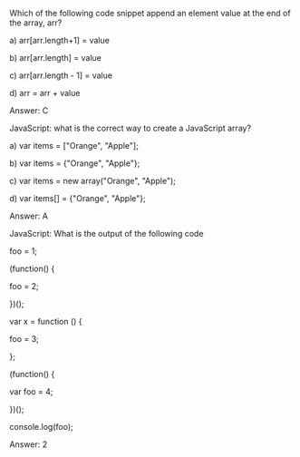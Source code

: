 Which of the following code snippet append an element value at the end of the array, arr?

a) arr[arr.length+1] = value

b) arr[arr.length] = value

c) arr[arr.length - 1] = value

d) arr = arr + value 

Answer: C

JavaScript: what is the correct way to create a JavaScript array?

a) var items = ["Orange", "Apple"];

b) var items = {"Orange", "Apple"};

c) var items = new array("Orange", "Apple");

d) var items[] = {"Orange", "Apple"};

 Answer: A

JavaScript: What is the output of the following code

foo = 1;

(function() {

   foo = 2;

})();

var x = function () {

  foo = 3;

};

(function() {

   var foo = 4;

})();

console.log(foo);

Answer: 2
 
